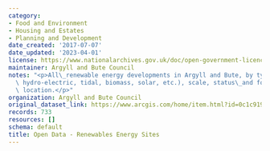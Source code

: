 ```yaml
---
category:
- Food and Environment
- Housing and Estates
- Planning and Development
date_created: '2017-07-07'
date_updated: '2023-04-01'
license: https://www.nationalarchives.gov.uk/doc/open-government-licence/version/3/
maintainer: Argyll and Bute Council
notes: "<p>All\_renewable energy developments in Argyll and Bute, by type (e.g. windfarms,\
  \ hydro-electric, tidal, biomass, solar, etc.), scale, status\_and for a specific\
  \ location.</p>"
organization: Argyll and Bute Council
original_dataset_link: https://www.arcgis.com/home/item.html?id=0c1c919409754d6db29f710fabd591c2
records: 733
resources: []
schema: default
title: Open Data - Renewables Energy Sites
---
```

